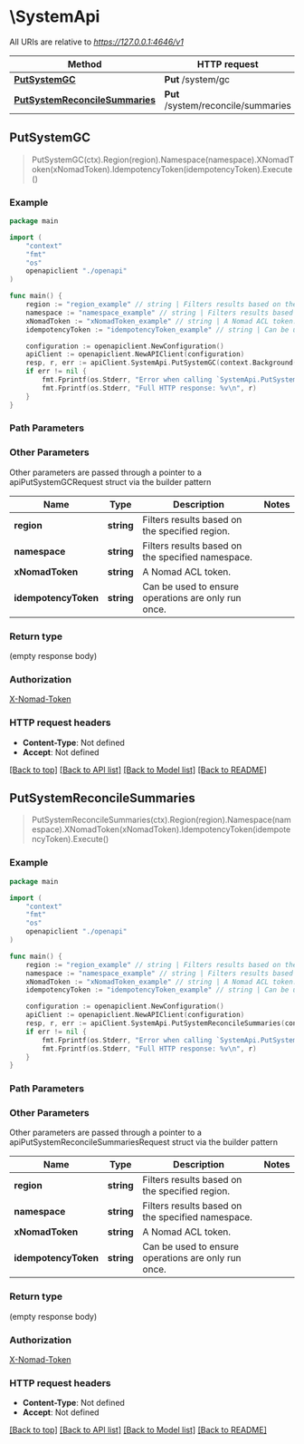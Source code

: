 # \SystemApi

All URIs are relative to *https://127.0.0.1:4646/v1*

Method | HTTP request | Description
------------- | ------------- | -------------
[**PutSystemGC**](SystemApi.md#PutSystemGC) | **Put** /system/gc | 
[**PutSystemReconcileSummaries**](SystemApi.md#PutSystemReconcileSummaries) | **Put** /system/reconcile/summaries | 



## PutSystemGC

> PutSystemGC(ctx).Region(region).Namespace(namespace).XNomadToken(xNomadToken).IdempotencyToken(idempotencyToken).Execute()



### Example

```go
package main

import (
    "context"
    "fmt"
    "os"
    openapiclient "./openapi"
)

func main() {
    region := "region_example" // string | Filters results based on the specified region. (optional)
    namespace := "namespace_example" // string | Filters results based on the specified namespace. (optional)
    xNomadToken := "xNomadToken_example" // string | A Nomad ACL token. (optional)
    idempotencyToken := "idempotencyToken_example" // string | Can be used to ensure operations are only run once. (optional)

    configuration := openapiclient.NewConfiguration()
    apiClient := openapiclient.NewAPIClient(configuration)
    resp, r, err := apiClient.SystemApi.PutSystemGC(context.Background()).Region(region).Namespace(namespace).XNomadToken(xNomadToken).IdempotencyToken(idempotencyToken).Execute()
    if err != nil {
        fmt.Fprintf(os.Stderr, "Error when calling `SystemApi.PutSystemGC``: %v\n", err)
        fmt.Fprintf(os.Stderr, "Full HTTP response: %v\n", r)
    }
}
```

### Path Parameters



### Other Parameters

Other parameters are passed through a pointer to a apiPutSystemGCRequest struct via the builder pattern


Name | Type | Description  | Notes
------------- | ------------- | ------------- | -------------
 **region** | **string** | Filters results based on the specified region. | 
 **namespace** | **string** | Filters results based on the specified namespace. | 
 **xNomadToken** | **string** | A Nomad ACL token. | 
 **idempotencyToken** | **string** | Can be used to ensure operations are only run once. | 

### Return type

 (empty response body)

### Authorization

[X-Nomad-Token](../README.md#X-Nomad-Token)

### HTTP request headers

- **Content-Type**: Not defined
- **Accept**: Not defined

[[Back to top]](#) [[Back to API list]](../README.md#documentation-for-api-endpoints)
[[Back to Model list]](../README.md#documentation-for-models)
[[Back to README]](../README.md)


## PutSystemReconcileSummaries

> PutSystemReconcileSummaries(ctx).Region(region).Namespace(namespace).XNomadToken(xNomadToken).IdempotencyToken(idempotencyToken).Execute()



### Example

```go
package main

import (
    "context"
    "fmt"
    "os"
    openapiclient "./openapi"
)

func main() {
    region := "region_example" // string | Filters results based on the specified region. (optional)
    namespace := "namespace_example" // string | Filters results based on the specified namespace. (optional)
    xNomadToken := "xNomadToken_example" // string | A Nomad ACL token. (optional)
    idempotencyToken := "idempotencyToken_example" // string | Can be used to ensure operations are only run once. (optional)

    configuration := openapiclient.NewConfiguration()
    apiClient := openapiclient.NewAPIClient(configuration)
    resp, r, err := apiClient.SystemApi.PutSystemReconcileSummaries(context.Background()).Region(region).Namespace(namespace).XNomadToken(xNomadToken).IdempotencyToken(idempotencyToken).Execute()
    if err != nil {
        fmt.Fprintf(os.Stderr, "Error when calling `SystemApi.PutSystemReconcileSummaries``: %v\n", err)
        fmt.Fprintf(os.Stderr, "Full HTTP response: %v\n", r)
    }
}
```

### Path Parameters



### Other Parameters

Other parameters are passed through a pointer to a apiPutSystemReconcileSummariesRequest struct via the builder pattern


Name | Type | Description  | Notes
------------- | ------------- | ------------- | -------------
 **region** | **string** | Filters results based on the specified region. | 
 **namespace** | **string** | Filters results based on the specified namespace. | 
 **xNomadToken** | **string** | A Nomad ACL token. | 
 **idempotencyToken** | **string** | Can be used to ensure operations are only run once. | 

### Return type

 (empty response body)

### Authorization

[X-Nomad-Token](../README.md#X-Nomad-Token)

### HTTP request headers

- **Content-Type**: Not defined
- **Accept**: Not defined

[[Back to top]](#) [[Back to API list]](../README.md#documentation-for-api-endpoints)
[[Back to Model list]](../README.md#documentation-for-models)
[[Back to README]](../README.md)

